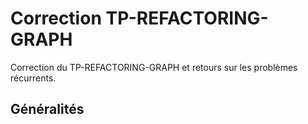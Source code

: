 # Correction TP-REFACTORING-GRAPH

Correction du TP-REFACTORING-GRAPH et retours sur les problèmes récurrents.

## Généralités
